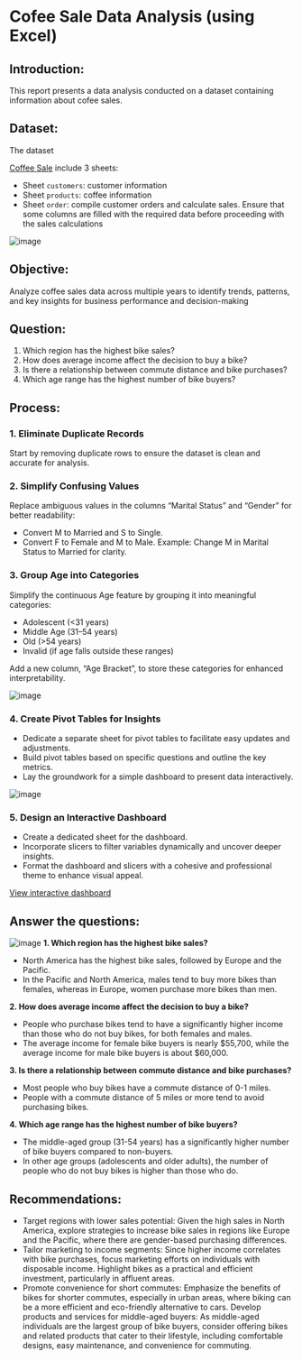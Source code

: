 # Cofee Sale Data Analysis (using Excel)
## Introduction:
This report presents a data analysis conducted on a dataset containing information about cofee sales. 
## Dataset: 
The dataset

<a href="https://github.com/ThinhThuong/Excel-Project---Coffee-Sales/blob/main/Project%20Coffee%20Sales.xlsx">Coffee Sale</a>
include 3 sheets:
- Sheet `customers`: customer information
- Sheet `products`: coffee information
- Sheet `order`: compile customer orders and calculate sales. Ensure that some columns are filled with the required data before proceeding with the sales calculations

![image](https://github.com/user-attachments/assets/790db195-336a-4b10-be8a-fd516be614d6)

## Objective:
Analyze coffee sales data across multiple years to identify trends, patterns, and key insights for business performance and decision-making

## Question:
1. Which region has the highest bike sales?
2. How does average income affect the decision to buy a bike?
3. Is there a relationship between commute distance and bike purchases?
4. Which age range has the highest number of bike buyers?

## Process:
### 1. Eliminate Duplicate Records
Start by removing duplicate rows to ensure the dataset is clean and accurate for analysis.

### 2. Simplify Confusing Values
Replace ambiguous values in the columns “Marital Status” and “Gender” for better readability:
- Convert M to Married and S to Single.
- Convert F to Female and M to Male.
Example: Change M in Marital Status to Married for clarity.

### 3. Group Age into Categories
Simplify the continuous Age feature by grouping it into meaningful categories:
- Adolescent (<31 years)
- Middle Age (31–54 years)
- Old (>54 years)
- Invalid (if age falls outside these ranges)

Add a new column, “Age Bracket”, to store these categories for enhanced interpretability.

![image](https://github.com/user-attachments/assets/da986eb8-b62b-4ab3-b839-2f1638f51f5a)

### 4. Create Pivot Tables for Insights
- Dedicate a separate sheet for pivot tables to facilitate easy updates and adjustments.
- Build pivot tables based on specific questions and outline the key metrics.
- Lay the groundwork for a simple dashboard to present data interactively.

![image](https://github.com/user-attachments/assets/b425a221-16d0-4f53-971c-34a2a7fd3fd7)

### 5. Design an Interactive Dashboard
- Create a dedicated sheet for the dashboard.
- Incorporate slicers to filter variables dynamically and uncover deeper insights.
- Format the dashboard and slicers with a cohesive and professional theme to enhance visual appeal.

<a href="https://github.com/ThinhThuong/Excel-project/blob/main/Interactive%20Dashboard.gif">View interactive dashboard</a>

## Answer the questions:

![image](https://github.com/user-attachments/assets/3b2a2e04-b396-48eb-9335-4cf27eb9fc7e)
**1. Which region has the highest bike sales?**
- North America has the highest bike sales, followed by Europe and the Pacific.
- In the Pacific and North America, males tend to buy more bikes than females, whereas in Europe, women purchase more bikes than men.

**2. How does average income affect the decision to buy a bike?**
- People who purchase bikes tend to have a significantly higher income than those who do not buy bikes, for both females and males.
- The average income for female bike buyers is nearly $55,700, while the average income for male bike buyers is about $60,000.

**3. Is there a relationship between commute distance and bike purchases?**
- Most people who buy bikes have a commute distance of 0-1 miles.
- People with a commute distance of 5 miles or more tend to avoid purchasing bikes.

**4. Which age range has the highest number of bike buyers?**
- The middle-aged group (31-54 years) has a significantly higher number of bike buyers compared to non-buyers.
- In other age groups (adolescents and older adults), the number of people who do not buy bikes is higher than those who do.

## Recommendations:
- Target regions with lower sales potential: Given the high sales in North America, explore strategies to increase bike sales in regions like Europe and the Pacific, where there are gender-based purchasing differences.
- Tailor marketing to income segments: Since higher income correlates with bike purchases, focus marketing efforts on individuals with disposable income. Highlight bikes as a practical and efficient investment, particularly in affluent areas.
- Promote convenience for short commutes: Emphasize the benefits of bikes for shorter commutes, especially in urban areas, where biking can be a more efficient and eco-friendly alternative to cars.
Develop products and services for middle-aged buyers: As middle-aged individuals are the largest group of bike buyers, consider offering bikes and related products that cater to their lifestyle, including comfortable designs, easy maintenance, and convenience for commuting.
